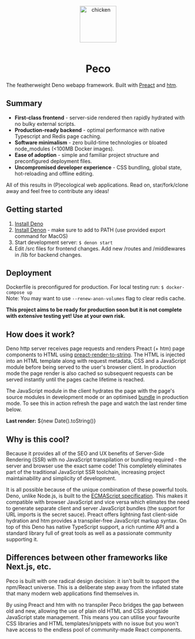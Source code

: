 <p align="center">
    <img 
        height="100px"
        style="margin: 1rem auto;"
        src="https://raw.githubusercontent.com/sebringrose/velocireno/main/src/assets/twemoji_chicken.svg" alt="chicken" 
    />
</p>
<h1 align="center">Peco</h1>
<p>
    The featherweight Deno webapp framework. Built with <a href="https://preactjs.com">Preact</a> and <a href="https://github.com/developit/htm">htm</a>.
</p>
<h2>Summary</h2>
<ul>
    <li>
        <strong>First-class frontend</strong> - server-side rendered then rapidly hydrated with no bulky external scripts.
    </li>
    <li>
        <strong>Production-ready backend</strong> - optimal performance with native Typescript and Redis page caching.
    </li>
    <li>
        <strong>Software minimalism</strong> - zero build-time technologies or bloated node_modules (&lt;100MB Docker images).
    </li>
    <li>
        <strong>Ease of adoption</strong> - simple and familiar project structure and preconfigured deployment files.
    </li>
    <li>
        <strong>Uncompromised developer experience</strong> - CSS bundling, global state, hot-reloading and offline editing.
    </li>
</ul>
<p>
    All of this results in (P)ecological web applications. Read on, star/fork/clone away and feel free to contribute any ideas!
</p>

<h2>Getting started</h2>
<ol>
    <li>
        <a href="https://deno.land/manual/getting_started/installation">Install Deno</a>
    </li>
    <li>
        <a href="https://deno.land/manual/getting_started/installation">Install Denon</a> - make sure to add to PATH (use provided export command for MacOS)
    </li>
    <li>
        Start development server: <code>$ denon start</code>
    </li>
    <li>
        Edit /src files for frontend changes. Add new /routes and /middlewares in /lib for backend changes.
    </li>
</ol>

<h2>Deployment</h2>
<p>
    Dockerfile is preconfigured for production. For local testing run: <code>$ docker-compose up</code><br />
    Note: You may want to use <code>--renew-anon-volumes</code> flag to clear redis cache.
</p>
<p>
    <strong>This project aims to be ready for production soon but it is not complete with extensive testing yet! Use at your own risk.</strong>
</p>

<h2>How does it work?</h2>
<p>
    Deno http server receives page requests and renders Preact (+ htm) page components to HTML using <a href="https://github.com/preactjs/preact-render-to-string">preact-render-to-string</a>. The HTML is injected into an HTML template along with request metadata, CSS and a JavaScript module before being served to the user's browser client. In production mode the page render is also cached so subsequent requests can be served instantly until the pages cache lifetime is reached.
</p>
<p>
    The JavaScript module in the client hydrates the page with the page's source modules in development mode or an optimised <a href="https://deno.land/manual/tools/bundler">bundle</a> in production mode. To see this in action refresh the page and watch the last render time below.
</p>
<p><strong>Last render:</strong> ${new Date().toString()}</p>

<h2>Why is this cool?</h2>
<p>
    Because it provides all of the SEO and UX benefits of Server-Side Rendering (SSR) with no JavaScript transpilation or bundling required - the server and browser use the exact same code! This completely eliminates part of the traditional JavaScript SSR toolchain, increasing project maintainability and simplicity of development.
</p>
<p>
    It is all possible because of the unique combination of these powerful tools. Deno, unlike Node.js, is built to the <a href="https://tc39.es/">ECMAScript specification</a>. This makes it compatible with browser JavaScript and vice versa which elimates the need to generate separate client and server JavaScript bundles (the support for URL imports is the secret sauce). Preact offers lightning fast client-side hydration and htm provides a transpiler-free JavaScript markup syntax. On top of this Deno has native TypeScript support, a rich runtime API and a standard library full of great tools as well as a passionate community supporting it.
</p>

<h2>Differences between other frameworks like Next.js, etc.</h2>
<p>
    Peco is built with one radical design decision: it isn't built to support the npm/React universe. This is a deliberate step away from the inflated state that many modern web applications find themselves in.
</p>
<p>
    By using Preact and htm with no transpiler Peco bridges the gap between old and new, allowing the use of plain old HTML and CSS alongside JavaScript state management. This means you can utilise your favourite CSS libraries and HTML templates/snippets with no issue but you won't have access to the endless pool of community-made React components.
</p>